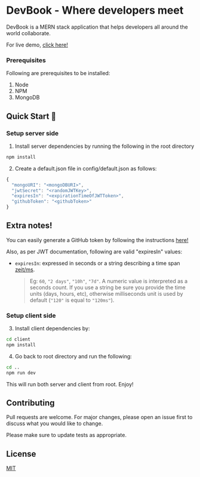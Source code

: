 # DevBook - Where developers meet

DevBook is a MERN stack application that helps developers all around the world collaborate.

For live demo, [click here!](https://developers-book.herokuapp.com/)

### Prerequisites

Following are prerequisites to be installed:

1. Node
2. NPM
3. MongoDB

## Quick Start 🚀

### Setup server side

1. Install server dependencies by running the following in the root directory

```bash
npm install
```

2. Create a default.json file in config/default.json as follows:

```js
{
  "mongoURI": "<mongoDBURI>",
  "jwtSecret": "<randomJWTKey>",
  "expiresIn": "<expirationTimeOfJWTToken>",
  "githubToken": "<githubToken>"
}
```

## Extra notes!

You can easily generate a GitHub token by following the instructions [here!](https://help.github.com/en/github/authenticating-to-github/creating-a-personal-access-token-for-the-command-line)

Also, as per JWT documentation, following are valid "expiresIn" values:

- `expiresIn`: expressed in seconds or a string describing a time span [zeit/ms](https://github.com/zeit/ms).
  > Eg: `60`, `"2 days"`, `"10h"`, `"7d"`. A numeric value is interpreted as a seconds count. If you use a string be sure you provide the time units (days, hours, etc), otherwise milliseconds unit is used by default (`"120"` is equal to `"120ms"`).

### Setup client side

3. Install client dependencies by:

```bash
cd client
npm install
```

4. Go back to root directory and run the following:

```bash
cd ..
npm run dev
```

This will run both server and client from root. Enjoy!

## Contributing

Pull requests are welcome. For major changes, please open an issue first to discuss what you would like to change.

Please make sure to update tests as appropriate.

## License

[MIT](https://choosealicense.com/licenses/mit/)
